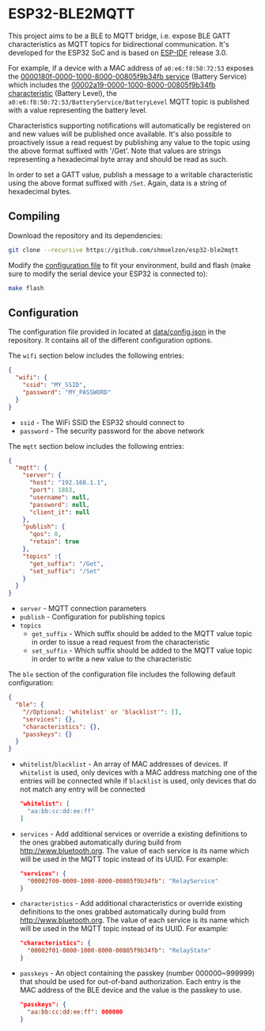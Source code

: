 # ESP32-BLE2MQTT

This project aims to be a BLE to MQTT bridge, i.e. expose BLE GATT
characteristics as MQTT topics for bidirectional communication. It's developed
for the ESP32 SoC and is based on
[ESP-IDF](https://github.com/espressif/esp-idf) release 3.0.

For example, if a device with a MAC address of `a0:e6:f8:50:72:53` exposes the
[0000180f-0000-1000-8000-00805f9b34fb service](https://developer.bluetooth.org/gatt/services/Pages/ServiceViewer.aspx?u=org.bluetooth.service.battery_service.xml)
(Battery Service) which includes the
[00002a19-0000-1000-8000-00805f9b34fb characteristic](https://developer.bluetooth.org/gatt/characteristics/Pages/CharacteristicViewer.aspx?u=org.bluetooth.characteristic.battery_level.xml)
(Battery Level), the `a0:e6:f8:50:72:53/BatteryService/BatteryLevel` MQTT topic
is published with a value representing the battery level.

Characteristics supporting notifications will automatically be registered on and
new values will be published once available. It's also possible to proactively
issue a read request by publishing any value to the topic using the above format
suffixed with '/Get'. Note that values are strings representing a hexadecimal
byte array and should be read as such.

In order to set a GATT value, publish a message to a writable characteristic
using the above format suffixed with `/Set`. Again, data is a string of
hexadecimal bytes.

## Compiling

Download the repository and its dependencies:
```bash
git clone --recursive https://github.com/shmuelzon/esp32-ble2mqtt
```
Modify the [configuration file](#configuration) to fit your environment, build
and flash (make sure to modify the serial device your ESP32 is connected to):
```bash
make flash
```

## Configuration

The configuration file provided in located at
[data/config.json](data/config.json) in the repository. It contains all of the
different configuration options.

The `wifi` section below includes the following entries:
```json
{
  "wifi": {
    "ssid": "MY_SSID",
    "password": "MY_PASSWORD"
  }
}
```
* `ssid` - The WiFi SSID the ESP32 should connect to
* `password` - The security password for the above network

The `mqtt` section below includes the following entries:
```json
{
  "mqtt": {
    "server": {
      "host": "192.168.1.1",
      "port": 1883,
      "username": null,
      "password": null,
      "client_it": null
    },
    "publish": {
      "qos": 0,
      "retain": true
    },
    "topics" :{
      "get_suffix": "/Get",
      "set_suffix": "/Set"
    }
  }
}
```
* `server` - MQTT connection parameters
* `publish` - Configuration for publishing topics
* `topics`
  * `get_suffix` - Which suffix should be added to the MQTT value topic in order
    to issue a read request from the characteristic
  * `set_suffix` - Which suffix should be added to the MQTT value topic in order
    to write a new value to the characteristic

The `ble` section of the configuration file includes the following default
configuration:
```json
{
  "ble": {
    "//Optional: 'whitelist' or 'blacklist'": [],
    "services": {},
    "characteristics": {},
    "passkeys": {}
  }
}
```
* `whitelist`/`blacklist` - An array of MAC addresses of devices. If `whitelist`
  is used, only devices with a MAC address matching one of the entries will be
  connected while if `blacklist` is used, only devices that do not match any
  entry will be connected

    ```json
    "whitelist": [
      "aa:bb:cc:dd:ee:ff"
    ]
    ```
* `services` - Add additional services or override a existing definitions to the
  ones grabbed automatically during build from http://www.bluetooth.org. The
  value of each service is its name which will be used in the MQTT topic instead
  of its UUID. For example:

    ```json
    "services": {
      "00002f00-0000-1000-8000-00805f9b34fb": "RelayService"
    }
    ```
* `characteristics` - Add additional characteristics or override existing
  definitions to the ones grabbed automatically during build from
  http://www.bluetooth.org. The value of each service is its name which will be
  used in the MQTT topic instead of its UUID. For example:

    ```json
    "characteristics": {
      "00002f01-0000-1000-8000-00805f9b34fb": "RelayState"
    }
    ```
* `passkeys` - An object containing the passkey (number 000000~999999) that
  should be used for out-of-band authorization. Each entry is the MAC address of
  the BLE device and the value is the passkey to use.

    ```json
    "passkeys": {
      "aa:bb:cc:dd:ee:ff": 000000
    }
    ```
